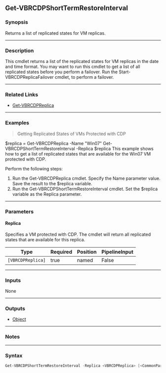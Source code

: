 Get-VBRCDPShortTermRestoreInterval
----------------------------------

### Synopsis
Returns a list of replicated states for VM replicas.

---

### Description

This cmdlet returns a list of the replicated states for VM replicas in the date and time format.
You may want to run this cmdlet to get a list of all replicated states before you perform a failover.
Run the Start-VBRCDPReplicaFailover cmdlet, to perform a failover.

---

### Related Links
* [Get-VBRCDPReplica](Get-VBRCDPReplica)

---

### Examples
> Getting Replicated States of VMs Protected with CDP

$replica = Get-VBRCDPReplica -Name "Win07"
Get-VBRCDPShortTermRestoreInterval -Replica $replica
This example shows how to get a list of replicated states that are available for the Win07 VM protected with CDP.

Perform the following steps:
1. Run the Get-VBRCDPReplica cmdlet. Specify the Name parameter value. Save the result to the $replica variable.
2. Run the Get-VBRCDPShortTermRestoreInterval cmdlet. Set the $replica variable as the Replica parameter.

---

### Parameters
#### **Replica**
Specifies a VM protected with CDP.
The cmdlet will return all replicated states that are available for this replica.

|Type             |Required|Position|PipelineInput|
|-----------------|--------|--------|-------------|
|`[VBRCDPReplica]`|true    |named   |False        |

---

### Inputs
None

---

### Outputs
* [Object](https://learn.microsoft.com/en-us/dotnet/api/System.Object)

---

### Notes

---

### Syntax
```PowerShell
Get-VBRCDPShortTermRestoreInterval -Replica <VBRCDPReplica> [<CommonParameters>]
```
